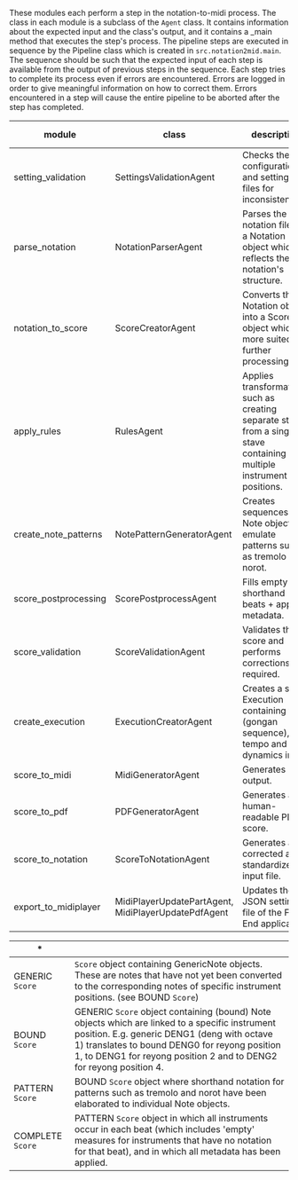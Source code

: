 These modules each perform a step in the notation-to-midi process. The class in each module is a subclass of the `Agent` class. It contains information about the expected input and the class's output, and it contains a _main method that executes the step's process. The pipeline steps are executed in sequence by the Pipeline class which is created in `src.notation2mid.main`. The sequence should be such that the expected input of each step is available from the output of previous steps in the sequence. Each step tries to complete its process even if errors are encountered. Errors are logged in order to give meaningful information on how to correct them. Errors encountered in a step will cause the entire pipeline to be aborted after the step has completed.

| **module** | **class** | **description** | **expected input** | **output**|
|------------|-----------|-----------------|--------------------|-----------|
| setting_validation | SettingsValidationAgent | Checks the configuration and settings files for inconsistencies. | `RunSettings` | `None` |
| parse_notation | NotationParserAgent | Parses the notation file into a Notation object which reflects the notation's structure. | `RunSettings` | `Notation` |
| notation_to_score | ScoreCreatorAgent | Converts the Notation object into a Score object which is more suited for further processing. | `RunSettings`, `Notation` | GENERIC* `Score` |
| apply_rules | RulesAgent |  Applies transformations such as creating separate staves from a single stave containing multiple instrument positions. | GENERIC* `Score` | BOUND* `Score` |
| create_note_patterns | NotePatternGeneratorAgent |  Creates sequences of Note objects to emulate patterns such as tremolo or norot. | BOUND* `Score` | PATTERN* `Score` |
| score_postprocessing | ScorePostprocessAgent |  Fills empty and shorthand beats + applies metadata. | PATTERN* `Score` | COMPLETE* `Score` |
| score_validation | ScoreValidationAgent |  Validates the score and performs corrections if required. | COMPLETE* `Score` | `None` |
| create_execution | ExecutionCreatorAgent |  Creates a score Execution containing flow (gongan sequence), tempo and dynamics info. | COMPLETE* `Score` | `Execution` |
| score_to_midi | MidiGeneratorAgent |  Generates MIDI output. | `RunSettings`, `Execution` | `PART` |
| score_to_pdf | PDFGeneratorAgent |  Generates a human-readable PDF score. | GENERIC* `Score` | `str` (PDF file name) |
| score_to_notation | ScoreToNotationAgent |  Generates a corrected and standardized input file. | GENERIC* `Score` | `None` |
| export_to_midiplayer | MidiPlayerUpdatePartAgent, MidiPlayerUpdatePdfAgent |  Updates the JSON settings file of the Front End application. | `RunSettings`, `Part`, `str` (PDF file name) | `None` |

|*||
|-|-|
| GENERIC `Score` |  `Score` object containing GenericNote objects. These are notes that have not yet been converted to the corresponding notes of specific instrument positions. (see BOUND `Score`) |
| BOUND `Score` |  GENERIC `Score` object containing (bound) Note objects which are linked to a specific instrument position. E.g. generic DENG1 (deng with octave 1) translates to bound DENG0 for reyong position 1, to DENG1 for reyong position 2 and to DENG2 for reyong position 4. |
| PATTERN `Score` |  BOUND `Score` object where shorthand notation for patterns such as tremolo and norot have been elaborated to individual Note objects. |
| COMPLETE `Score` |  PATTERN `Score` object in which all instruments occur in each beat (which includes 'empty' measures for instruments that have no notation for that beat), and in which all metadata has been applied. |